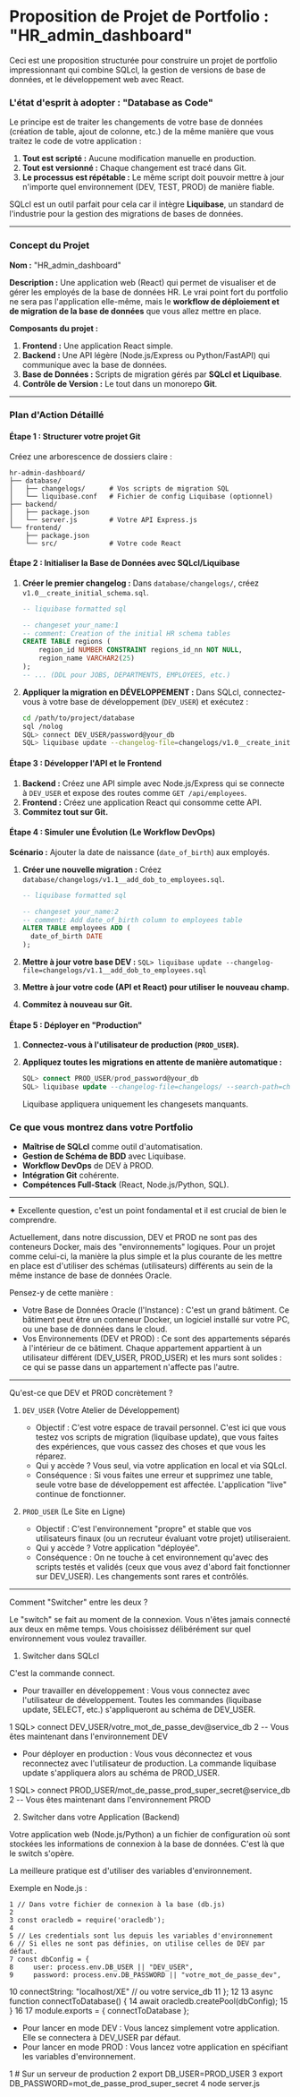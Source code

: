 # Proposition de Projet de Portfolio : "HR_admin_dashboard"

Ceci est une proposition structurée pour construire un projet de portfolio impressionnant qui combine SQLcl, la gestion de versions de base de données, et le développement web avec React.

### L'état d'esprit à adopter : "Database as Code"

Le principe est de traiter les changements de votre base de données (création de table, ajout de colonne, etc.) de la même manière que vous traitez le code de votre application :

1.  **Tout est scripté :** Aucune modification manuelle en production.
2.  **Tout est versionné :** Chaque changement est tracé dans Git.
3.  **Le processus est répétable :** Le même script doit pouvoir mettre à jour n'importe quel environnement (DEV, TEST, PROD) de manière fiable.

SQLcl est un outil parfait pour cela car il intègre **Liquibase**, un standard de l'industrie pour la gestion des migrations de bases de données.

---

### Concept du Projet

**Nom :** "HR_admin_dashboard"

**Description :** Une application web (React) qui permet de visualiser et de gérer les employés de la base de données HR. Le vrai point fort du portfolio ne sera pas l'application elle-même, mais le **workflow de déploiement et de migration de la base de données** que vous allez mettre en place.

**Composants du projet :**

1.  **Frontend :** Une application React simple.
2.  **Backend :** Une API légère (Node.js/Express ou Python/FastAPI) qui communique avec la base de données.
3.  **Base de Données :** Scripts de migration gérés par **SQLcl et Liquibase**.
4.  **Contrôle de Version :** Le tout dans un monorepo **Git**.

---

### Plan d'Action Détaillé

#### Étape 1 : Structurer votre projet Git

Créez une arborescence de dossiers claire :

```
hr-admin-dashboard/
├── database/
│   ├── changelogs/      # Vos scripts de migration SQL
│   └── liquibase.conf   # Fichier de config Liquibase (optionnel)
├── backend/
│   ├── package.json
│   └── server.js        # Votre API Express.js
└── frontend/
    ├── package.json
    └── src/             # Votre code React
```

#### Étape 2 : Initialiser la Base de Données avec SQLcl/Liquibase

1.  **Créer le premier changelog :**
    Dans `database/changelogs/`, créez `v1.0__create_initial_schema.sql`.

    ```sql
    -- liquibase formatted sql

    -- changeset your_name:1
    -- comment: Creation of the initial HR schema tables
    CREATE TABLE regions (
        region_id NUMBER CONSTRAINT regions_id_nn NOT NULL,
        region_name VARCHAR2(25)
    );
    -- ... (DDL pour JOBS, DEPARTMENTS, EMPLOYEES, etc.)
    ```

2.  **Appliquer la migration en DÉVELOPPEMENT :**
    Dans SQLcl, connectez-vous à votre base de développement (`DEV_USER`) et exécutez :

    ```bash
    cd /path/to/project/database
    sql /nolog
    SQL> connect DEV_USER/password@your_db
    SQL> liquibase update --changelog-file=changelogs/v1.0__create_initial_schema.sql
    ```

#### Étape 3 : Développer l'API et le Frontend

1.  **Backend :** Créez une API simple avec Node.js/Express qui se connecte à `DEV_USER` et expose des routes comme `GET /api/employees`.
2.  **Frontend :** Créez une application React qui consomme cette API.
3.  **Commitez tout sur Git.**

#### Étape 4 : Simuler une Évolution (Le Workflow DevOps)

**Scénario :** Ajouter la date de naissance (`date_of_birth`) aux employés.

1.  **Créer une nouvelle migration :**
    Créez `database/changelogs/v1.1__add_dob_to_employees.sql`.

    ```sql
    -- liquibase formatted sql

    -- changeset your_name:2
    -- comment: Add date_of_birth column to employees table
    ALTER TABLE employees ADD (
      date_of_birth DATE
    );
    ```

2.  **Mettre à jour votre base DEV :**
    `SQL> liquibase update --changelog-file=changelogs/v1.1__add_dob_to_employees.sql`

3.  **Mettre à jour votre code (API et React) pour utiliser le nouveau champ.**
4.  **Commitez à nouveau sur Git.**

#### Étape 5 : Déployer en "Production"

1.  **Connectez-vous à l'utilisateur de production (`PROD_USER`).**
2.  **Appliquez toutes les migrations en attente de manière automatique :**

    ```sql
    SQL> connect PROD_USER/prod_password@your_db
    SQL> liquibase update --changelog-file=changelogs/ --search-path=changelogs/
    ```

    Liquibase appliquera uniquement les changesets manquants.

### Ce que vous montrez dans votre Portfolio

- **Maîtrise de SQLcl** comme outil d'automatisation.
- **Gestion de Schéma de BDD** avec Liquibase.
- **Workflow DevOps** de DEV à PROD.
- **Intégration Git** cohérente.
- **Compétences Full-Stack** (React, Node.js/Python, SQL).

---

✦ Excellente question, c'est un point fondamental et il est crucial de bien le comprendre.

Actuellement, dans notre discussion, DEV et PROD ne sont pas des conteneurs Docker, mais des "environnements" logiques. Pour un
projet comme celui-ci, la manière la plus simple et la plus courante de les mettre en place est d'utiliser des schémas
(utilisateurs) différents au sein de la même instance de base de données Oracle.

Pensez-y de cette manière :

- Votre Base de Données Oracle (l'Instance) : C'est un grand bâtiment. Ce bâtiment peut être un conteneur Docker, un logiciel
  installé sur votre PC, ou une base de données dans le cloud.
- Vos Environnements (DEV et PROD) : Ce sont des appartements séparés à l'intérieur de ce bâtiment. Chaque appartement appartient
  à un utilisateur différent (DEV_USER, PROD_USER) et les murs sont solides : ce qui se passe dans un appartement n'affecte pas
  l'autre.

---

Qu'est-ce que DEV et PROD concrètement ?

1.  `DEV_USER` (Votre Atelier de Développement)

    - Objectif : C'est votre espace de travail personnel. C'est ici que vous testez vos scripts de migration (liquibase update),
      que vous faites des expériences, que vous cassez des choses et que vous les réparez.
    - Qui y accède ? Vous seul, via votre application en local et via SQLcl.
    - Conséquence : Si vous faites une erreur et supprimez une table, seule votre base de développement est affectée.
      L'application "live" continue de fonctionner.

2.  `PROD_USER` (Le Site en Ligne)
    - Objectif : C'est l'environnement "propre" et stable que vos utilisateurs finaux (ou un recruteur évaluant votre projet)
      utiliseraient.
    - Qui y accède ? Votre application "déployée".
    - Conséquence : On ne touche à cet environnement qu'avec des scripts testés et validés (ceux que vous avez d'abord fait
      fonctionner sur DEV_USER). Les changements sont rares et contrôlés.

---

Comment "Switcher" entre les deux ?

Le "switch" se fait au moment de la connexion. Vous n'êtes jamais connecté aux deux en même temps. Vous choisissez délibérément
sur quel environnement vous voulez travailler.

1. Switcher dans SQLcl

C'est la commande connect.

- Pour travailler en développement :
  Vous vous connectez avec l'utilisateur de développement. Toutes les commandes (liquibase update, SELECT, etc.) s'appliqueront
  au schéma de DEV_USER.

1 SQL> connect DEV_USER/votre_mot_de_passe_dev@service_db
2 -- Vous êtes maintenant dans l'environnement DEV

- Pour déployer en production :
  Vous vous déconnectez et vous reconnectez avec l'utilisateur de production. La commande liquibase update s'appliquera alors
  au schéma de PROD_USER.

1 SQL> connect PROD_USER/mot_de_passe_prod_super_secret@service_db
2 -- Vous êtes maintenant dans l'environnement PROD

2. Switcher dans votre Application (Backend)

Votre application web (Node.js/Python) a un fichier de configuration où sont stockées les informations de connexion à la base de
données. C'est là que le switch s'opère.

La meilleure pratique est d'utiliser des variables d'environnement.

Exemple en Node.js :

    1 // Dans votre fichier de connexion à la base (db.js)
    2
    3 const oracledb = require('oracledb');
    4
    5 // Les credentials sont lus depuis les variables d'environnement
    6 // Si elles ne sont pas définies, on utilise celles de DEV par défaut.
    7 const dbConfig = {
    8     user: process.env.DB_USER || "DEV_USER",
    9     password: process.env.DB_PASSWORD || "votre_mot_de_passe_dev",

10 connectString: "localhost/XE" // ou votre service_db
11 };
12
13 async function connectToDatabase() {
14 await oracledb.createPool(dbConfig);
15 }
16
17 module.exports = { connectToDatabase };

- Pour lancer en mode DEV : Vous lancez simplement votre application. Elle se connectera à DEV_USER par défaut.
- Pour lancer en mode PROD : Vous lancez votre application en spécifiant les variables d'environnement.

1 # Sur un serveur de production
2 export DB_USER=PROD_USER
3 export DB_PASSWORD=mot_de_passe_prod_super_secret
4 node server.js
